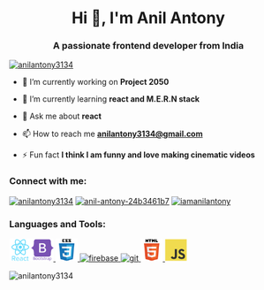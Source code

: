<h1 align="center">Hi 👋, I'm Anil Antony</h1>
<h3 align="center">A passionate frontend developer from India</h3>

<p align="left"> <a href="https://twitter.com/anilantony3134" target="blank"><img src="https://img.shields.io/twitter/follow/anilantony3134?logo=twitter&style=for-the-badge" alt="anilantony3134" /></a> </p>

- 🔭 I’m currently working on **Project 2050**

- 🌱 I’m currently learning **react and M.E.R.N stack**

- 💬 Ask me about **react**

- 📫 How to reach me **anilantony3134@gmail.com**

- ⚡ Fun fact **I think I am funny and love making cinematic videos**

<h3 align="left">Connect with me:</h3>
<p align="left">
<a href="https://twitter.com/anilantony3134" target="blank"><img align="center" src="https://raw.githubusercontent.com/rahuldkjain/github-profile-readme-generator/master/src/images/icons/Social/twitter.svg" alt="anilantony3134" height="30" width="40" /></a>
<a href="https://linkedin.com/in/anil-antony-24b3461b7" target="blank"><img align="center" src="https://raw.githubusercontent.com/rahuldkjain/github-profile-readme-generator/master/src/images/icons/Social/linked-in-alt.svg" alt="anil-antony-24b3461b7" height="30" width="40" /></a>
<a href="https://instagram.com/iamanilantony" target="blank"><img align="center" src="https://raw.githubusercontent.com/rahuldkjain/github-profile-readme-generator/master/src/images/icons/Social/instagram.svg" alt="iamanilantony" height="30" width="40" /></a>
</p>

<h3 align="left">Languages and Tools:</h3>
<p align="left"> <a href="https://getbootstrap.com" target="_blank" rel="noreferrer"> <img src="https://raw.githubusercontent.com/devicons/devicon/master/icons/react/react-original-wordmark.svg" alt="react" width="40" height="40"/><img src="https://raw.githubusercontent.com/devicons/devicon/master/icons/bootstrap/bootstrap-plain-wordmark.svg" alt="bootstrap" width="40" height="40"/> </a> <a href="https://www.w3schools.com/css/" target="_blank" rel="noreferrer"> <img src="https://raw.githubusercontent.com/devicons/devicon/master/icons/css3/css3-original-wordmark.svg" alt="css3" width="40" height="40"/> </a> <a href="https://firebase.google.com/" target="_blank" rel="noreferrer"> <img src="https://www.vectorlogo.zone/logos/firebase/firebase-icon.svg" alt="firebase" width="40" height="40"/> </a> <a href="https://git-scm.com/" target="_blank" rel="noreferrer"> <img src="https://www.vectorlogo.zone/logos/git-scm/git-scm-icon.svg" alt="git" width="40" height="40"/> </a> <a href="https://www.w3.org/html/" target="_blank" rel="noreferrer"> <img src="https://raw.githubusercontent.com/devicons/devicon/master/icons/html5/html5-original-wordmark.svg" alt="html5" width="40" height="40"/> </a> <a href="https://developer.mozilla.org/en-US/docs/Web/JavaScript" target="_blank" rel="noreferrer"> <img src="https://raw.githubusercontent.com/devicons/devicon/master/icons/javascript/javascript-original.svg" alt="javascript" width="40" height="40"/> </a> <a href="https://reactjs.org/" target="_blank" rel="noreferrer">  </a> </p>

<p><img align="center" src="https://github-readme-stats.vercel.app/api/top-langs?username=anilantony3134&show_icons=true&locale=en&layout=compact" alt="anilantony3134" /></p>
